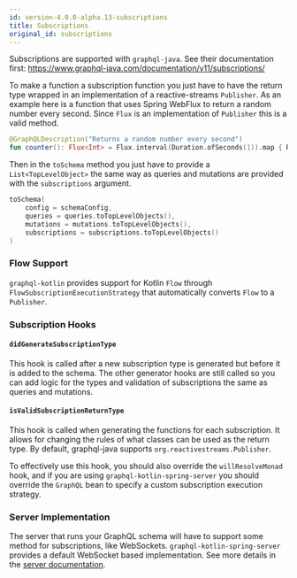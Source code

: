 ```yaml
---
id: version-4.0.0-alpha.13-subscriptions
title: Subscriptions
original_id: subscriptions
---
```

Subscriptions are supported with `graphql-java`. See their documentation first:
https://www.graphql-java.com/documentation/v11/subscriptions/

To make a function a subscription function you just have to have the return type wrapped in an implementation of a
reactive-streams `Publisher`. As an example here is a function that uses Spring WebFlux to return a random number every
second. Since `Flux` is an implementation of `Publisher` this is a valid method.

```kotlin
@GraphQLDescription("Returns a random number every second")
fun counter(): Flux<Int> = Flux.interval(Duration.ofSeconds(1)).map { Random.nextInt() }
```

Then in the `toSchema` method you just have to provide a `List<TopLevelObject>` the same way as queries and mutations
are provided with the `subscriptions` argument.

```kotlin
toSchema(
    config = schemaConfig,
    queries = queries.toTopLevelObjects(),
    mutations = mutations.toTopLevelObjects(),
    subscriptions = subscriptions.toTopLevelObjects()
)
```

### Flow Support

`graphql-kotlin` provides support for Kotlin `Flow` through `FlowSubscriptionExecutionStrategy` that automatically converts
`Flow` to a `Publisher`.

### Subscription Hooks

#### `didGenerateSubscriptionType`
This hook is called after a new subscription type is generated but before it is added to the schema. The other generator hooks are still called so you can add logic for the types and
validation of subscriptions the same as queries and mutations.

#### `isValidSubscriptionReturnType`
This hook is called when generating the functions for each subscription. It allows for changing the rules of what classes can be used as the return type. By default, graphql-java supports `org.reactivestreams.Publisher`.

To effectively use this hook, you should also override the `willResolveMonad` hook, and if you are using `graphql-kotlin-spring-server` you should override the `GraphQL` bean to specify a custom subscription execution strategy.

### Server Implementation

The server that runs your GraphQL schema will have to support some method for subscriptions, like WebSockets.
`graphql-kotlin-spring-server` provides a default WebSocket based implementation. See more details in the
[server documentation](../../spring-server/subscriptions).
